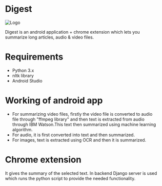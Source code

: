 # Digest
![Logo](https://github.com/nvrocks/Digest/blob/master/images/logo.png)

Digest is an android application + chrome extension which lets you summarize long articles, audio & video files.

# Requirements
* Python 3.x 
* nltk library   
* Android Studio

# Working of android app
* For summarizing video files, firstly the video file is converted to audio file through "ffmpeg library" and then text is extracted from audio through IBM Watson.This text then summarized using machine learning algorithm.
* For audio, it is first converted into text and then summarized.
* For images, text is extracted using OCR and then it is summarized.

# Chrome extension
It gives the summary of the selected text. In backend Django server is used which runs the python script to provide the needed functionality.
